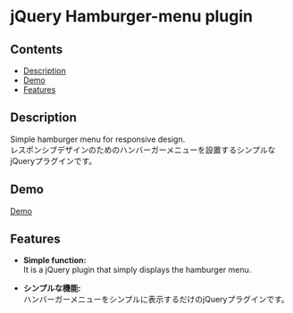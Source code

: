 # jQuery Hamburger-menu plugin
 
## Contents

- [Description](#Description)
- [Demo](#Demo)
- [Features](#Features)

## Description

Simple hamburger menu for responsive design.  
レスポンシブデザインのためのハンバーガーメニューを設置するシンプルなjQueryプラグインです。


## Demo

[Demo](https://wanakijiji.github.io/hamburger-menu/example/)

## Features

- **Simple function:**  
  It is a jQuery plugin that simply displays the hamburger menu.   
  
  
- **シンプルな機能:**  
  ハンバーガーメニューをシンプルに表示するだけのjQueryプラグインです。  
  
